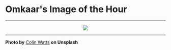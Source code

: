 # Omkaar's Image of the Hour

---

<div align="center">

<a href="https://unsplash.com/photos/icebergs-glisten-on-a-dark-beach-beneath-cloudy-skies-pR-5gi-hB1c">
  <img src="https://images.unsplash.com/photo-1750779940886-edfa73b5c5c6?crop=entropy&cs=tinysrgb&fit=max&fm=jpg&ixid=M3w3NjA2Nzh8MHwxfHJhbmRvbXx8fHx8fHx8fDE3NTI0MTE2MDB8&ixlib=rb-4.1.0&q=80&w=1080" style="max-width:100%; height:auto;">
</a>



</div>

---

**Photo by** [Colin Watts](https://unsplash.com/@colinwatts) **on Unsplash**
